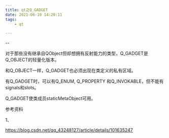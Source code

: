 ```yaml
---
title: qt之Q_GADGET
date: 2021-06-10 14:20:11
tags:
	- qt

---
```


--

对于那些没有继承自QObject但却想拥有反射能力的类型，Q_GADGET是Q_OBJECT的轻量化版本。

和Q_OBJECT一样，Q_GADGET也必须出现在类定义的私有区域。

有Q_GADGET时，可以有Q_ENUM, Q_PROPERTY 和Q_INVOKABLE，但不能有signals和slots。

Q_GADGET使类成员staticMetaObject可用。



参考资料

1、

https://blog.csdn.net/qq_43248127/article/details/101635247